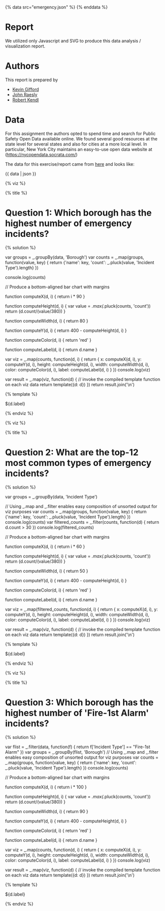 {% data src="emergency.json" %}
{% enddata %}

# Report

We utilized only Javascript and SVG to produce this data analysis / visualization report.

# Authors

This report is prepared by
* [Kevin Gifford](http://github.com/kevinkgifford)
* [John Raesly](http://github.com/jraesly)
* [Robert Kendl](http://github.com/DomoYeti)

# Data

For this assignment the authors opted to spend time and search for Public Safety Open Data available online.  We found several good resources at the state level for several states and also for cities at a more local level.  In particular, New York City maintains an easy-to-use open data website at (https://nycopendata.socrata.com/)

The data for this exercise/report came from [here](https://data.cityofnewyork.us/Public-Safety/Emergency-Response-Incidents/pasr-j7fb) and looks like:

{{ data | json }}

<a name="top"/>
<div id="autonav"></div>

{% viz %}

{% title %}

# Question 1: Which borough has the highest number of emergency incidents?

{% solution %}

var groups = _.groupBy(data, 'Borough')
var counts = _.map(groups, function(value, key) { 
    return {'name': key, 'count': _.pluck(value, 'Incident Type').length} 
})

console.log(counts)

// Produce a bottom-aligned bar chart with margins

function computeX(d, i) { 
    return i * 90 
}

function computeHeight(d, i) {
    var value = _.max(_.pluck(counts, 'count'))
    return (d.count/(value/380))
}

function computeWidth(d, i) {
    return 80
}

function computeY(d, i) { 
    return 400 - computeHeight(d, i)
}

function computeColor(d, i) { 
    return 'red' 
}

function computeLabel(d, i) {
    return d.name
}

var viz = _.map(counts, function(d, i) { 
    return { 
        x: computeX(d, i), 
        y: computeY(d, i), 
        height: computeHeight(d, i), 
        width: computeWidth(d, i), 
        color: computeColor(d, i),
        label: computeLabel(d, i)
    } 
}) 
console.log(viz)

var result = _.map(viz, function(d) { 
    // invoke the compiled template function on each viz data 
    return template({d: d}) 
}) 
return result.join('\n')

{% template %}

<rect x="${d.x}"
      y="${d.y}"
      height="${d.height}"
      width="${d.width}"
      style="fill:${d.color};
             stroke-width:3;
             stroke:rgb(0,0,0)" />
    <text transform="translate(${d.x} ${d.y})">
        ${d.label}
    </text>

{% endviz %}


{% viz %}

{% title %}

# Question 2: What are the top-12 most common types of emergency incidents?

{% solution %}

var groups = _.groupBy(data, 'Incident Type')

// Using _.map and _.filter enables easy composition of unsorted output for viz purposes
var counts = _.map(groups, function(value, key) { 
    return {'name': key, 'count': _.pluck(value, 'Incident Type').length} 
})
console.log(counts)
var filtered_counts = _.filter(counts, function(d) {
    return d.count > 30
})
console.log(filtered_counts)

// Produce a bottom-aligned bar chart with margins

function computeX(d, i) { 
    return i * 60 
}

function computeHeight(d, i) {
    var value = _.max(_.pluck(counts, 'count'))
    return (d.count/(value/380))
}

function computeWidth(d, i) {
    return 50
}

function computeY(d, i) { 
    return 400 - computeHeight(d, i)
}

function computeColor(d, i) { 
    return 'red' 
}

function computeLabel(d, i) {
    return d.name
}

var viz = _.map(filtered_counts, function(d, i) { 
    return { 
        x: computeX(d, i), 
        y: computeY(d, i), 
        height: computeHeight(d, i), 
        width: computeWidth(d, i), 
        color: computeColor(d, i),
        label: computeLabel(d, i)
    } 
}) 
console.log(viz)

var result = _.map(viz, function(d) { 
    // invoke the compiled template function on each viz data 
    return template({d: d}) 
}) 
return result.join('\n')

{% template %}

<rect x="${d.x}"
      y="${d.y}"
      height="${d.height}"
      width="${d.width}"
      style="fill:${d.color};
             stroke-width:3;
             stroke:rgb(0,0,0)" />
    <text transform="translate(${d.x} ${d.y})">
        ${d.label}
    </text>

{% endviz %}


{% viz %}

{% title %}

# Question 3: Which borough has the highest number of 'Fire-1st Alarm' incidents?

{% solution %}

var flist = _.filter(data, function(f) {
    return f['Incident Type'] == "Fire-1st Alarm"
})
var groups = _.groupBy(flist, 'Borough')
// Using _.map and _.filter enables easy composition of unsorted output for viz purposes
var counts = _.map(groups, function(value, key) { 
    return {'name': key, 'count': _.pluck(value, 'Incident Type').length} 
})
console.log(counts)

// Produce a bottom-aligned bar chart with margins

function computeX(d, i) { 
    return i * 100
}

function computeHeight(d, i) {
    var value = _.max(_.pluck(counts, 'count'))
    return (d.count/(value/380))
}

function computeWidth(d, i) {
    return 90
}

function computeY(d, i) { 
    return 400 - computeHeight(d, i)
}

function computeColor(d, i) { 
    return 'red' 
}

function computeLabel(d, i) {
    return d.name
}

var viz = _.map(counts, function(d, i) { 
    return { 
        x: computeX(d, i), 
        y: computeY(d, i), 
        height: computeHeight(d, i), 
        width: computeWidth(d, i), 
        color: computeColor(d, i),
        label: computeLabel(d, i)
    } 
}) 
console.log(viz)

var result = _.map(viz, function(d) { 
    // invoke the compiled template function on each viz data 
    return template({d: d}) 
}) 
return result.join('\n')

{% template %}

<rect x="${d.x}"
      y="${d.y}"
      height="${d.height}"
      width="${d.width}"
      style="fill:${d.color};
             stroke-width:3;
             stroke:rgb(0,0,0)" />
    <text transform="translate(${d.x} ${d.y})">
        ${d.label}
    </text>

{% endviz %}

